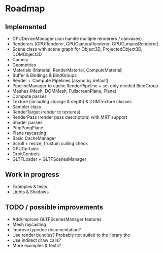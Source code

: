# Roadmap

## Implemented

- GPUDeviceManager (can handle multiple renderers / canvases)
- Renderers (GPURenderer, GPUCameraRenderer, GPUCurtainsRenderer)
- Scene class with scene graph for Object3D, ProjectedObject3D, DOMObject3D
- Camera
- Geometries
- Materials (Material, RenderMaterial, ComputeMaterial)
- Buffer & Bindings & BindGroups
- Render + Compute Pipelines (async by default)
- PipelineManager to cache RenderPipeline + set only needed BindGroup
- Meshes (Mesh, DOMMesh, FullscreenPlane, Plane)
- Compute passes
- Texture (including storage & depth) & DOMTexture classes
- Sampler class
- RenderTarget (render to textures)
- RenderPass (render pass descriptors) with MRT support
- Shader passes
- PingPongPlane
- Plane raycasting
- Basic CacheManager
- Scroll + resize, frustum culling check
- GPUCurtains
- OrbitControls
- GLTFLoader + GLTFScenesManager

## Work in progress

- Examples & tests
- Lights & Shadows

## TODO / possible improvements

- Add/improve GLTFScenesManager features
- Mesh raycasting
- Improve typedoc documentation?
- Use render bundles? Probably not suited to the library tho
- Use indirect draw calls?
- More examples & tests?